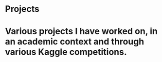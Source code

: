 # Projects
# Various projects I have worked on, in an academic context and through various Kaggle competitions.
